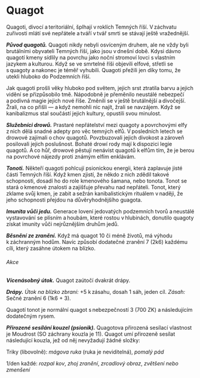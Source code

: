 # Quagot
  
Quagoti, divocí a teritoriální, šplhají v roklích Temných říší. V záchvatu zuřivosti mlátí své nepřátele a tváří v tvář smrti se stávají ještě vražednější.
  
***Původ quagotů.*** Quagoti nikdy nebyli osvíceným druhem, ale ne vždy byli brutálními obyvateli Temných říší, jako jsou v dnešní době. Kdysi dávno quagotí kmeny sídlily na povrchu jako noční stromoví lovci s vlastním jazykem a kulturou. Když se ve smrtelné říši objevili elfové, střetli se s quagoty a nakonec je téměř vyhubili. Quagoti přežili jen díky tomu, že utekli hluboko do Podzemních říší.
  
Jak quagoti prošli věky hluboko pod světem, jejich srst ztratila barvu a jejich vidění se přizpůsobilo tmě. Nápodobně je přeměnilo neustálé nebezpečí a podivná magie jejich nové říše. Změnili se v ještě brutálnější a divočejší. Žrali, na co přišli — a když nemohli nic najít, žrali se navzájem. Když se kanibalizmus stal součástí jejich kultury, opustili svou minulost.
  
***Služebníci drowů.*** Prastaré nepřátelství mezi quagoty a povrchovými elfy z nich dělá snadné adepty pro věc temných elfů. V posledních letech se drowové zajímali o chov quagotů. Povzbuzovali jejich divokost a zároveň posilovali jejich poslušnost. Bohaté drowí rody mají k dispozici legie quagotů. A co hůř, drowové pěstují nenávist quagotů k elfům tím, že je berou na povrchové nájezdy proti známým elfím enklávám.
  
***Tonoti.*** Někteří quagoti pohlcují psionickou energii, která zaplavuje jisté části Temných říší. Když kmen zjistí, že někdo z nich zdědil takové schopnosti, dosadí ho do role kmenového šamana, nebo tonota. Tonot se stará o kmenové znalosti a zajišťuje převahu nad nepřáteli. Tonot, který zklame svůj kmen, je zabit a sežrán kanibalistickým rituálem v naději, že jeho schopnosti přejdou na důvěryhodnějšího guagota.
  
***Imunita vůči jedu.*** Generace lovení jedovatých podzemních tvorů a neustálé vystavování se plísním a houbám, které rostou v hlubinách, donutilo quagoty získat imunity vůči nejrůznějším druhům jedů.
  
<Monster 
    title="Quagot"
    subtitle="Střední humanoid (quagot), chaoticky neutrální"
    armor-class="13 (přirozená zbroj)"
    hit-points="45 (6k8 + 18)"
    speed="6 sáhů, šplhání 6 sáhů"
    str="17 (+3)"
    dex="12 (+1)"
    con="16 (+3)"
    int="6 (-2)"
    wis="12 (+1)"
    cha="7 (-2)"
    saving-throws=""
    skills="Atletika +5"
    damage-vulnerabilities=""
    damage-resistances=""
    damage-immunities="jedová"
    condition-immunities="otrávený"
    senses="vidění ve tmě 24 sáhů, pasivní Vnímání 11"
    languages="temnobecná řeč"
    challenge="2 (450 ZK)"
    >  
 
***Běsnění ze zranění.*** Když má quagot 10 či méně životů, má výhodu k záchranným hodům. Navíc způsobí dodatečné zranění 7 (2k6) každému cíli, který zasáhne útokem na blízko.
  
###### Akce
  
***Vícenásobný útok.*** Quagot zaútočí dvakrát drápy.
  
***Drápy.*** *Útok na blízko zbraní:* +5 k zásahu, dosah 1 sáh, jeden cíl. *Zásah:* Sečné zranění 6 (1k6 + 3).

</Monster>
  
<Card header="Varianta: Quagotí tonot">
  
Quagotí tonot je normální quagot s nebezpečností 3 (700 ZK) a následujícím dodatečným rysem.
  
***Přirozené sesílání kouzel (psionik).*** Quagotova přirozená sesílací vlastnost je Moudrost (SO záchrany kouzla je 11). Quagot umí přirozeně sesílat následující kouzla, jež od něj nevyžadují žádné složky:
  
Triky (libovolně): *mágova ruka* (ruka je neviditelná), *pomalý pád*
  
1/den každé: *rozpal kov*, *zhoj zranění*, *zrcadlový obraz*, *zvětšení nebo zmenšení*

</Card>

